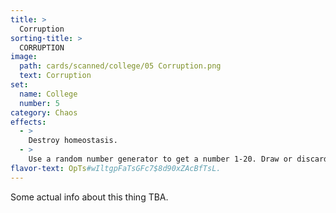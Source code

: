 ```yaml
---
title: >
  Corruption
sorting-title: >
  CORRUPTION
image: 
  path: cards/scanned/college/05 Corruption.png
  text: Corruption
set:
  name: College
  number: 5
category: Chaos
effects: 
  - >
    Destroy homeostasis.
  - >
    Use a random number generator to get a number 1-20. Draw or discard to that number of cards.
flavor-text: OpTs#wIltgpFaTsGFc7$8d90xZAcBfTsL.
---
```

Some actual info about this thing TBA.
